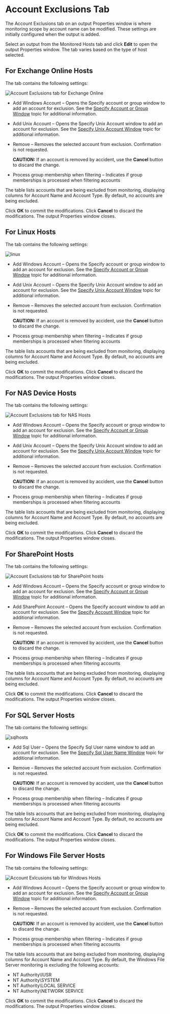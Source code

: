 # Account Exclusions Tab

The Account Exclusions tab on an output Properties window is where monitoring scope by account name can be modified. These settings are initially configured when the output is added.

Select an output from the Monitored Hosts tab and click __Edit__ to open the output Properties window. The tab varies based on the type of host selected.

## For Exchange Online Hosts

The tab contains the following settings:

![Account Exclusions tab for Exchange Online](/img/product_docs/activitymonitor/activitymonitor/admin/outputs/accountexclusions_exchangeonline.png)

- Add Windows Account – Opens the Specify account or group window to add an account for exclusion. See the [Specify Account or Group Window](/docs/activitymonitor/activitymonitor/admin/outputs/window/specifywindowsaccount.md) topic for additional information.
- Add Unix Account – Opens the Specify Unix Account window to add an account for exclusion. See the [Specify Unix Account Window](/docs/activitymonitor/activitymonitor/admin/outputs/window/specifyunixaccount.md) topic for additional information.
- Remove – Removes the selected account from exclusion. Confirmation is not requested.

  __CAUTION:__ If an account is removed by accident, use the __Cancel__ button to discard the change.
- Process group membership when filtering – Indicates if group memberships is processed when filtering accounts

The table lists accounts that are being excluded from monitoring, displaying columns for Account Name and Account Type. By default, no accounts are being excluded.

Click __OK__ to commit the modifications. Click __Cancel__ to discard the modifications. The output Properties window closes.

## For Linux Hosts

The tab contains the following settings:

![linux](/img/product_docs/activitymonitor/activitymonitor/admin/outputs/linux.png)

- Add Windows Account – Opens the Specify account or group window to add an account for exclusion. See the [Specify Account or Group Window](/docs/activitymonitor/activitymonitor/admin/outputs/window/specifywindowsaccount.md) topic for additional information.
- Add Unix Account – Opens the Specify Unix Account window to add an account for exclusion. See the [Specify Unix Account Window](/docs/activitymonitor/activitymonitor/admin/outputs/window/specifyunixaccount.md) topic for additional information.
- Remove – Removes the selected account from exclusion. Confirmation is not requested.

  __CAUTION:__ If an account is removed by accident, use the __Cancel__ button to discard the change.
- Process group membership when filtering – Indicates if group memberships is processed when filtering accounts

The table lists accounts that are being excluded from monitoring, displaying columns for Account Name and Account Type. By default, no accounts are being excluded.

Click __OK__ to commit the modifications. Click __Cancel__ to discard the modifications. The output Properties window closes.

## For NAS Device Hosts

The tab contains the following settings:

![Account Exclusions tab for NAS Hosts](/img/product_docs/activitymonitor/activitymonitor/admin/outputs/nasdevices.png)

- Add Windows Account – Opens the Specify account or group window to add an account for exclusion. See the [Specify Account or Group Window](/docs/activitymonitor/activitymonitor/admin/outputs/window/specifywindowsaccount.md) topic for additional information.
- Add Unix Account – Opens the Specify Unix Account window to add an account for exclusion. See the [Specify Unix Account Window](/docs/activitymonitor/activitymonitor/admin/outputs/window/specifyunixaccount.md) topic for additional information.
- Remove – Removes the selected account from exclusion. Confirmation is not requested.

  __CAUTION:__ If an account is removed by accident, use the __Cancel__ button to discard the change.
- Process group membership when filtering – Indicates if group memberships is processed when filtering accounts

The table lists accounts that are being excluded from monitoring, displaying columns for Account Name and Account Type. By default, no accounts are being excluded.

Click __OK__ to commit the modifications. Click __Cancel__ to discard the modifications. The output Properties window closes.

## For SharePoint Hosts

The tab contains the following settings:

![Account Exclusions tab for SharePoint hosts](/img/product_docs/activitymonitor/activitymonitor/admin/outputs/sharepoint.png)

- Add Windows Account – Opens the Specify account or group window to add an account for exclusion. See the [Specify Account or Group Window](/docs/activitymonitor/activitymonitor/admin/outputs/window/specifywindowsaccount.md) topic for additional information.
- Add SharePoint Account – Opens the Specify account window to add an account for exclusion. See the [Specify Account Window](/docs/activitymonitor/activitymonitor/admin/outputs/window/specifysharepointaccount.md) topic for additional information.
- Remove – Removes the selected account from exclusion. Confirmation is not requested.

  __CAUTION:__ If an account is removed by accident, use the __Cancel__ button to discard the change.
- Process group membership when filtering – Indicates if group memberships is processed when filtering accounts

The table lists accounts that are being excluded from monitoring, displaying columns for Account Name and Account Type. By default, no accounts are being excluded.

Click __OK__ to commit the modifications. Click __Cancel__ to discard the modifications. The output Properties window closes.

## For SQL Server Hosts

The tab contains the following settings:

![sqlhosts](/img/product_docs/activitymonitor/activitymonitor/admin/outputs/sqlhosts.png)

- Add Sql User – Opens the Specify Sql User name window to add an account for exclusion. See the [Specify Sql User Name Window](/docs/activitymonitor/activitymonitor/admin/outputs/window/specifysqluser.md) topic for additional information.
- Remove – Removes the selected account from exclusion. Confirmation is not requested.

  __CAUTION:__ If an account is removed by accident, use the __Cancel__ button to discard the change.
- Process group membership when filtering – Indicates if group memberships is processed when filtering accounts

The table lists accounts that are being excluded from monitoring, displaying columns for Account Name and Account Type. By default, no accounts are being excluded.

Click __OK__ to commit the modifications. Click __Cancel__ to discard the modifications. The output Properties window closes.

## For Windows File Server Hosts

The tab contains the following settings:

![Account Exlcusions tab for Windows Hosts](/img/product_docs/activitymonitor/activitymonitor/admin/monitoredhosts/properties/windows.png)

- Add Windows Account – Opens the Specify account or group window to add an account for exclusion. See the [Specify Account or Group Window](/docs/activitymonitor/activitymonitor/admin/outputs/window/specifywindowsaccount.md) topic for additional information.
- Remove – Removes the selected account from exclusion. Confirmation is not requested.

  __CAUTION:__ If an account is removed by accident, use the __Cancel__ button to discard the change.
- Process group membership when filtering – Indicates if group memberships is processed when filtering accounts

The table lists accounts that are being excluded from monitoring, displaying columns for Account Name and Account Type. By default, the Windows File Server monitoring is excluding the following accounts:

- NT Authority\IUSR
- NT Authority\SYSTEM
- NT Authority\LOCAL SERVICE
- NT Authority\NETWORK SERVICE

Click __OK__ to commit the modifications. Click __Cancel__ to discard the modifications. The output Properties window closes.
